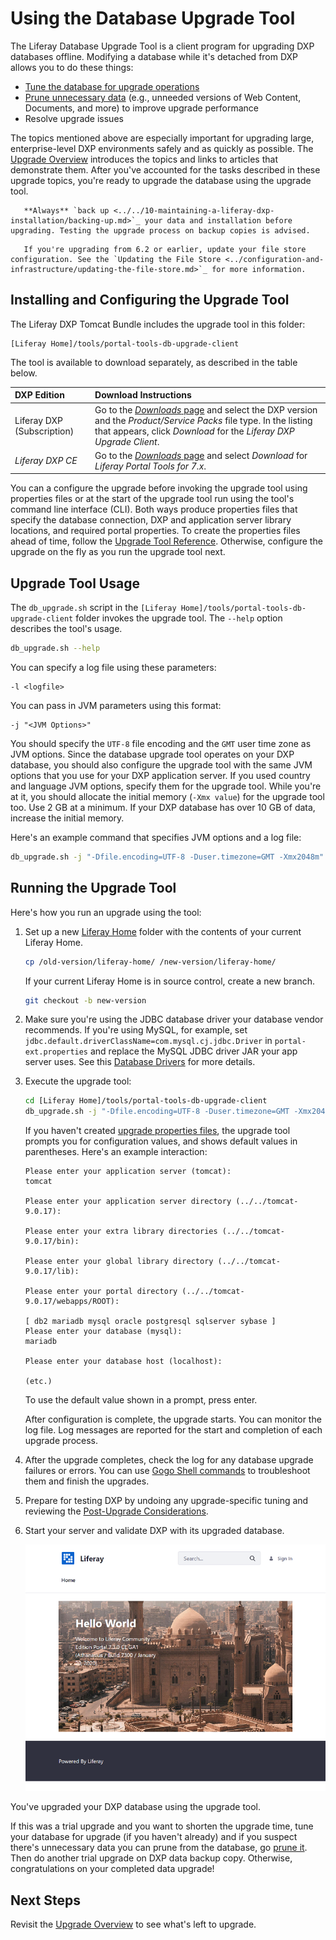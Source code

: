 # Using the Database Upgrade Tool

The Liferay Database Upgrade Tool is a client program for upgrading DXP databases offline. Modifying a database while it's detached from DXP allows you to do these things:

* [Tune the database for upgrade operations](../upgrade-stability-and-performance/database-tuning-for-upgrades.md)
* [Prune unnecessary data](../upgrade-stability-and-performance/database-tuning-for-upgrades.md) (e.g., unneeded versions of Web Content, Documents, and more) to improve upgrade performance
* Resolve upgrade issues

The topics mentioned above are especially important for upgrading large, enterprise-level DXP environments safely and as quickly as possible. The [Upgrade Overview](./upgrade-overview.md) introduces the topics and links to articles that demonstrate them. After you've accounted for the tasks described in these upgrade topics, you're ready to upgrade the database using the upgrade tool.

```warning::
   **Always** `back up <../../10-maintaining-a-liferay-dxp-installation/backing-up.md>`_ your data and installation before upgrading. Testing the upgrade process on backup copies is advised.
```

```important::
   If you're upgrading from 6.2 or earlier, update your file store configuration. See the `Updating the File Store <../configuration-and-infrastructure/updating-the-file-store.md>`_ for more information.
```

## Installing and Configuring the Upgrade Tool

The Liferay DXP Tomcat Bundle includes the upgrade tool in this folder:

```
[Liferay Home]/tools/portal-tools-db-upgrade-client
```

The tool is available to download separately, as described in the table below.

| DXP Edition | Download Instructions |
| :---------- | :-------------------- |
| Liferay DXP (Subscription) | Go to the [*Downloads* page](https://customer.liferay.com/group/customer/downloads) and select the DXP version and the _Product/Service Packs_ file type. In the listing that appears, click _Download_ for the _Liferay DXP Upgrade Client_. |
| _Liferay DXP CE_ | Go to the [_Downloads_ page](https://www.liferay.com/downloads-community) and select _Download_ for _Liferay Portal Tools for 7.x_. |

You can a configure the upgrade before invoking the upgrade tool using properties files or at the start of the upgrade tool run using the tool's command line interface (CLI). Both ways produce properties files that specify the database connection, DXP and application server library locations, and required portal properties. To create the properties files ahead of time, follow the [Upgrade Tool Reference](../reference/database-upgrade-tool-reference.md). Otherwise, configure the upgrade on the fly as you run the upgrade tool next.

## Upgrade Tool Usage

The `db_upgrade.sh` script in the `[Liferay Home]/tools/portal-tools-db-upgrade-client` folder invokes the upgrade tool. The `--help` option describes the tool's usage.

```bash
db_upgrade.sh --help
```

You can specify a log file using these parameters:

```
-l <logfile>
```

You can pass in JVM parameters using this format:

```
-j "<JVM Options>"
```

You should specify the `UTF-8` file encoding and the `GMT` user time zone as JVM options. Since the database upgrade tool operates on your DXP database, you should also configure the upgrade tool with the same JVM options that you use for your DXP application server. If you used country and language JVM options, specify them for the upgrade tool. While you're at it, you should allocate the initial memory (`-Xmx value`) for the upgrade tool too. Use 2 GB at a minimum. If your DXP database has over 10 GB of data, increase the initial memory.

Here's an example command that specifies JVM options and a log file:

```bash
db_upgrade.sh -j "-Dfile.encoding=UTF-8 -Duser.timezone=GMT -Xmx2048m" -l "output.log"
```

## Running the Upgrade Tool

Here's how you run an upgrade using the tool:

1. Set up a new [Liferay Home](../../reference/liferay-home.md) folder with the contents of your current Liferay Home.

    ```bash
    cp /old-version/liferay-home/ /new-version/liferay-home/
    ```
    If your current Liferay Home is in source control, create a new branch.

    ```bash
    git checkout -b new-version
    ```

1. Make sure you're using the JDBC database driver your database vendor recommends. If you're using MySQL, for example, set `jdbc.default.driverClassName=com.mysql.cj.jdbc.Driver` in `portal-ext.properties` and replace the MySQL JDBC driver JAR your app server uses. See this [Database Drivers](../configuration-and-infrastructure/migrating-configurations-and-properties.md#database-drivers) for more details.

1. Execute the upgrade tool:

    ```bash
    cd [Liferay Home]/tools/portal-tools-db-upgrade-client
    db_upgrade.sh -j "-Dfile.encoding=UTF-8 -Duser.timezone=GMT -Xmx2048m" -l "output.log"
    ```

   If you haven't created [upgrade properties files](../reference/database-upgrade-tool-reference.md), the upgrade tool prompts you for configuration values, and shows default values in parentheses. Here's an example interaction:

    ```
    Please enter your application server (tomcat):
    tomcat

    Please enter your application server directory (../../tomcat-9.0.17):

    Please enter your extra library directories (../../tomcat-9.0.17/bin):

    Please enter your global library directory (../../tomcat-9.0.17/lib):

    Please enter your portal directory (../../tomcat-9.0.17/webapps/ROOT):

    [ db2 mariadb mysql oracle postgresql sqlserver sybase ]
    Please enter your database (mysql):
    mariadb

    Please enter your database host (localhost):

    (etc.)
    ```

    To use the default value shown in a prompt, press enter.

    After configuration is complete, the upgrade starts. You can monitor the log file. Log messages are reported for the start and completion of each upgrade process.

1. After the upgrade completes, check the log for any database upgrade failures or errors. You can use [Gogo Shell commands](../upgrade-stability-and-performance/upgrading-modules-using-gogo-shell.md) to troubleshoot them and finish the upgrades.

1. Prepare for testing DXP by undoing any upgrade-specific tuning and reviewing the [Post-Upgrade Considerations](./post-upgrade-considerations.md).

1. Start your server and validate DXP with its upgraded database.

    ![Here is the Liferay DXP landing screen.](./using-the-database-upgrade-tool/images/01.png)

You've upgraded your DXP database using the upgrade tool.

If this was a trial upgrade and you want to shorten the upgrade time, tune your database for upgrade (if you haven't already) and if you suspect there's unnecessary data you can prune from the database, go [prune it](../upgrade-stability-and-performance/database-pruning-for-faster-upgrades.md). Then do another trial upgrade on DXP data backup copy. Otherwise, congratulations on your completed data upgrade!

## Next Steps

Revisit the [Upgrade Overview](./upgrade-overview.md) to see what's left to upgrade.